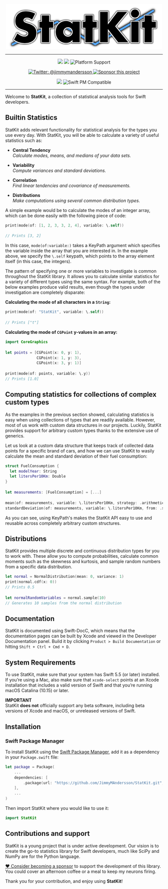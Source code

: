 <p align="center">
    <img src="https://raw.githubusercontent.com/JimmyMAndersson/StatKit/master/StatKit%20Logo.png" width="500" max-width="90%" alt="StatKit" />
</p>

***
<p align="center">
    <img src="https://img.shields.io/github/actions/workflow/status/JimmyMAndersson/StatKit/TestSuite.yml?label=test%20suite&branch=master" />
    <img src="https://img.shields.io/github/actions/workflow/status/JimmyMAndersson/StatKit/CodeStyle.yml?label=code%20style&branch=master" />
    <img src="https://img.shields.io/badge/platforms-mac+linux-brightgreen.svg?style=flat" alt="Platform Support" />
</p>

<p align="center">
    <a href="https://twitter.com/jimmymandersson">
        <img src="https://img.shields.io/badge/twitter-@jimmymandersson-blue.svg?style=flat" alt="Twitter: @jimmymandersson" />
    </a>
    <a href="https://github.com/sponsors/JimmyMAndersson">
        <img src="https://img.shields.io/badge/%E2%9D%A4-sponsor this project-blue.svg?style=flat" alt="Sponsor this project" />
    </a>
</p>

<p align="center">
    <img src="https://img.shields.io/badge/swift-5.7-blueviolet.svg" />
    <img src="https://img.shields.io/badge/swift pm-compatible-blueviolet.svg?style=flat" alt="Swift PM Compatible" />
</p>

***

Welcome to **StatKit**, a collection of statistical analysis tools for Swift developers.

## Builtin Statistics

StatKit adds relevant functionality for statistical analysis for the types you use every day. With StatKit, you will be able to calculate a variety of useful statistics such as:

* **Central Tendency**  
*Calculate modes, means, and medians of your data sets.*

* **Variability**  
*Compute variances and standard deviations.*

* **Correlation**  
*Find linear tendencies and covariance of measurements.* 

* **Distributions**  
*Make computations using several common distribution types.* 

A simple example would be to calculate the modes of an integer array, which can be done easily with the following piece of code:

```swift
print(mode(of: [1, 2, 3, 3, 2, 4], variable: \.self))

// Prints [3, 2]
```

In this case, `mode(of:variable:)` takes a KeyPath argument which specifies the variable inside the array that you are interested in. In the example above, we specify the `\.self` keypath, which points to the array element itself (in this case, the integers).

The pattern of specifying one or more variables to investigate is common throughout the StatKit library. It allows you to calculate similar statistics for a variety of different types using the same syntax. For example, both of the below examples produce valid results, even though the types under investigation are completely disparate:  

**Calculating the mode of all characters in a `String`:**  

```swift
print(mode(of: "StatKit", variable: \.self))

// Prints ["t"]
```  

**Calculating the mode of `CGPoint` y-values in an array:**  

```swift
import CoreGraphics

let points = [CGPoint(x: 0, y: 1), 
              CGPoint(x: 1, y: 3), 
              CGPoint(x: 3, y: 1)]

print(mode(of: points, variable: \.y))
// Prints [1.0]
```

## Computing statistics for collections of complex custom types

As the examples in the previous section showed, calculating statistics is easy when using collections of types that are readily available. However, most of us work with custom data structures in our projects. Luckily, StatKit provides support for arbitrary custom types thanks to the extensive use of generics.

Let us look at a custom data structure that keeps track of collected data points for a specific brand of cars, and how we can use StatKit to wasily calculate the mean and standard deviation of their fuel consumption:

```swift
struct FuelConsumption {
  let modelYear: String
  let litersPer10Km: Double
}

let measurements: [FuelConsumption] = [...]

mean(of: measurements, variable: \.litersPer10Km, strategy: .arithmetic)
standardDeviation(of: measurements, variable: \.litersPer10Km, from: .sample)
```

As you can see, using KeyPath's makes the StatKit API easy to use and reusable across completely arbitrary custom structures.

## Distributions

StatKit provides multiple discrete and continuous distribution types for you to work with. These allow you to compute probabilities, calculate common moments such as the skewness and kurtosis, and sample random numbers from a specific data distribution.

```swift
let normal = NormalDistribution(mean: 0, variance: 1)
print(normal.cdf(x: 0))
// Prints 0.5

let normalRandomVariables = normal.sample(10)
// Generates 10 samples from the normal distribution
```

## Documentation
StatKit is documented using Swift-DocC, which means that the documentation pages can be built by Xcode and viewed in the Developer Documentation panel. Build it by clicking `Product > Build Documentation` or hitting `Shift + Ctrl + Cmd + D`.

## System Requirements
To use StatKit, make sure that your system has Swift 5.5 (or later) installed. If you’re using a Mac, also make sure that `xcode-select` points at an Xcode installation that includes a valid version of Swift and that you’re running macOS Catalina (10.15) or later.

**IMPORTANT**  
StatKit **does not** officially support any beta software, including beta versions of Xcode and macOS, or unreleased versions of Swift.

## Installation
### Swift Package Manager

To install StatKit using the [Swift Package Manager](https://swift.org/package-manager), add it as a dependency in your `Package.swift` file:

```swift
let package = Package(
    ...
    dependencies: [
        .package(url: "https://github.com/JimmyMAndersson/StatKit.git", from: "0.5.0")
    ],
    ...
)
```

Then import StatKit where you would like to use it:

```swift
import StatKit
```

## Contributions and support

StatKit is a young project that is under active development. Our vision is to create the go-to statistics library for Swift developers, much like SciPy and NumPy are for the Python language.

[:heart: Consider becoming a sponsor](https://github.com/sponsors/JimmyMAndersson) to support the development of this library.\
You could cover an afternoon coffee or a meal to keep my neurons firing.

Thank you for your contribution, and enjoy using **StatKit**!
